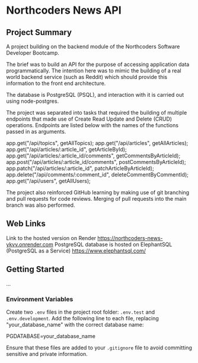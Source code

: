 # Northcoders News API

## Project Summary

A project building on the backend module of the Northcoders Software Developer Bootcamp. 

The brief was to build an API for the purpose of accessing application data programmatically. The intention here was to mimic the building of a real world backend service (such as Reddit) which should provide this information to the front end architecture.

The database is PostgreSQL (PSQL), and interaction with it is carried out using node-postgres.

The project was separated into tasks that required the building of multiple endpoints that made use of Create Read Update and Delete (CRUD) operations. Endpoints are listed below with the names of the functions passed in as arguments.

app.get("/api/topics", getAllTopics);
app.get("/api/articles", getAllArticles);
app.get("/api/articles/:article_id", getArticleById);
app.get("/api/articles/:article_id/comments", getCommentsByArticleId);
app.post("/api/articles/:article_id/comments", postCommentsByArticleId);
app.patch("/api/articles/:article_id", patchArticleByArticleId);
app.delete("/api/comments/:comment_id", deleteCommentByCommentId);
app.get("/api/users", getAllUsers);

The project also reinforced GitHub learning by making use of git branching and pull requests for code reviews. Merging of pull requests into the main branch was also performed.

## Web Links

Link to the hosted version on Render https://northcoders-news-ykvv.onrender.com
PostgreSQL database is hosted on ElephantSQL (PostgreSQL as a Service) https://www.elephantsql.com/

## Getting Started

...

### Environment Variables

Create two `.env` files in the project root folder: `.env.test` and `.env.development`. Add the following line to each file, replacing "your_database_name" with the correct database name:

PGDATABASE=your_database_name

Ensure that these files are added to your `.gitignore` file to avoid committing sensitive and private information.
